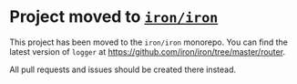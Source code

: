 # Project moved to [`iron/iron`](https://github.com/iron/iron)

This project has been moved to the `iron/iron` monorepo. You can find the latest version of `logger` at https://github.com/iron/iron/tree/master/router.

All pull requests and issues should be created there instead.
